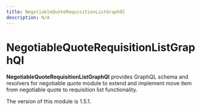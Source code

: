 ```yaml
---
title: NegotiableQuoteRequisitionListGraphQl
description: N/A
---
```


# NegotiableQuoteRequisitionListGraphQl

**NegotiableQuoteRequisitionListGraphQl** provides GraphQL schema and resolvers for negotiable quote  module to extend and implement move item from negotiable quote to requisition list functionality.

<InlineAlert slots="text" />
The version of this module is 1.5.1.
